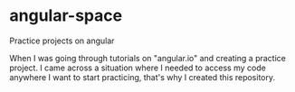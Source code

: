 # angular-space
Practice projects on angular

When I was going through tutorials on "angular.io" and creating a practice project. I came across a situation where I needed to access my code anywhere I want to start practicing, that's why I created this repository.
